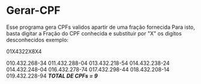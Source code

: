 # Gerar-CPF
Esse programa gera CPFs validos apartir de uma fração fornecida
Para isto, basta digitar a Fração do CPF conhecida e substituir por "X" os digitos desconhecidos
exemplo:

01X4322X8X4

010.432.268-34
011.432.288-04
013.432.218-54
014.432.238-24
014.432.248-04
016.432.278-74
017.432.298-44
018.432.208-14
019.432.228-94
___________________TOTAL DE CPFs = 9___________________

